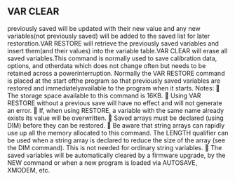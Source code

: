 ## VAR CLEAR

previously saved will be updated with their new value and any new variables(not previously saved) will be added to the saved list for later restoration.VAR RESTORE will retrieve the previously saved variables and insert them(and their values) into the variable table.VAR CLEAR will erase all saved variables.This command is normally used to save calibration data, options, and otherdata which does not change often but needs to be retained across a powerinterruption. Normally the VAR RESTORE command is placed at the start ofthe program so that previously saved variables are restored and immediatelyavailable to the program when it starts. Notes:  The storage space available to this command is 16KB.  Using VAR RESTORE without a previous save will have no effect and will not generate an error.  If, when using RESTORE, a variable with the same name already exists its value will be overwritten.  Saved arrays must be declared (using DIM) before they can be restored.  Be aware that string arrays can rapidly use up all the memory allocated to this command. The LENGTH qualifier can be used when a string array is declared to reduce the size of the array (see the DIM command). This is not needed for ordinary string variables.  The saved variables will be automatically cleared by a firmware upgrade, by the NEW command or when a new program is loaded via AUTOSAVE, XMODEM, etc.